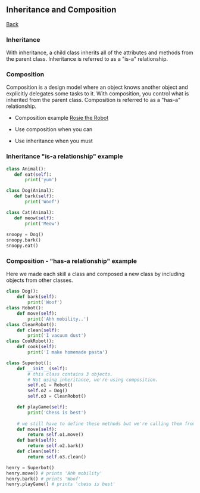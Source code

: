 ## Inheritance and Composition
<a href="python">Back</a>

### Inheritance
With inheritance, a child class inherits all of the attributes and methods from the parent class. Inheritance is referred to as a "is-a" relationship.

### Composition
Composition is a design model where an object knows another object and explicitly delegates some tasks to it. With composition, you control what is inherited from the parent class. Composition is referred to as a "has-a" relationship.

- Composition example <a href="https://trinket.io/python/4bf9efdc84?showInstructions=true" target="_blank">Rosie the Robot</a>

- Use composition when you can
- Use inheritance when you must

### Inheritance "is-a relationship" example
 ```python
class Animal():
    def eat(self):
        print('yum')

class Dog(Animal):
    def bark(self):
        print('Woof')

class Cat(Animal):
    def meow(self):
        print('Meow')
    
snoopy = Dog()
snoopy.bark()
snoopy.eat()
```

### Composition - "has-a relationship" example
Here we made each skill a class and composed a new class by including objects from other classes.

```python
class Dog():
    def bark(self):
        print('Woof')
class Robot():
    def move(self):
        print('Ahh mobility..')
class CleanRobot():
    def clean(self):
        print('I vacuum dust')
class CookRobot():
    def cook(self):
        print('I make homemade pasta')

class Superbot():
    def __init__(self):
        # this class contains 3 objects.
        # Not using inheritance, we're using composition.
        self.o1 = Robot()
        self.o2 = Dog()
        self.o3 = CleanRobot()

    def playGame(self):
        print('Chess is best')
    
    # we still have to define these methods but we're calling them from the classes
    def move(self):
        return self.o1.move() 
    def bark(self):
        return self.o2.bark()
    def clean(self):
        return self.o3.clean()

henry = Superbot()
henry.move() # prints 'Ahh mobility'
henry.bark() # prints 'Woof'
henry.playGame() # prints 'chess is best'
```